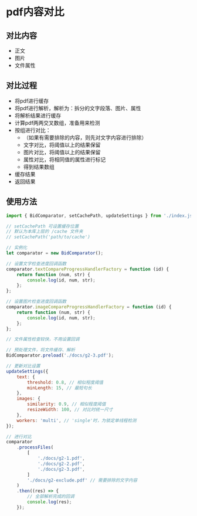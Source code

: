 # pdf内容对比

## 对比内容

- 正文
- 图片
- 文件属性

## 对比过程

- 将pdf进行缓存
- 将pdf进行解析，解析为：拆分的文字段落、图片、属性
- 将解析结果进行缓存
- 计算pdf两两交叉数组，准备用来检测
- 按组进行对比：
  - （如果有需要排除的内容，则先对文字内容进行排除）
  - 文字对比，将阈值以上的结果保留
  - 图片对比，将阈值以上的结果保留
  - 属性对比，将相同值的属性进行标记
  - 得到结果数组
- 缓存结果
- 返回结果

## 使用方法

```js
import { BidComparator, setCachePath, updateSettings } from './index.js';

// setCachePath 可设置缓存位置
// 默认为本库上层的 /cache 文件夹
// setCachePath('path/to/cache')

// 实例化
let comparator = new BidComparator();

// 设置文字检查进度回调函数
comparator.textCompareProgressHandlerFactory = function (id) {
    return function (num, str) {
        console.log(id, num, str);
    };
};

// 设置图片检查进度回调函数
comparator.imageCompareProgressHandlerFactory = function (id) {
    return function (num, str) {
        console.log(id, num, str);
    };
};

// 文件属性检查较快，不用设置回调

// 预处理文件，将文件缓存、解析
BidComparator.preload('./docs/g2-3.pdf');

// 更新对比设置
updateSettings({
    text: {
        threshold: 0.8, // 相似程度阈值
        minLength: 15, // 最短句长
    },
    images: {
        similarity: 0.9, // 相似程度阈值
        resizeWidth: 100, // 对比时统一尺寸
    },
    workers: 'multi', // 'single'时，为锁定单线程检测
});

// 进行对比
comparator
    .processFiles(
        [
            './docs/g2-1.pdf',
            './docs/g2-2.pdf',
            './docs/g2-3.pdf',
        ]
        './docs/g2-exclude.pdf' // 需要排除的文字内容
    )
    .then((res) => {
        // 全部解析完成的回调
        console.log(res);
    });
```
